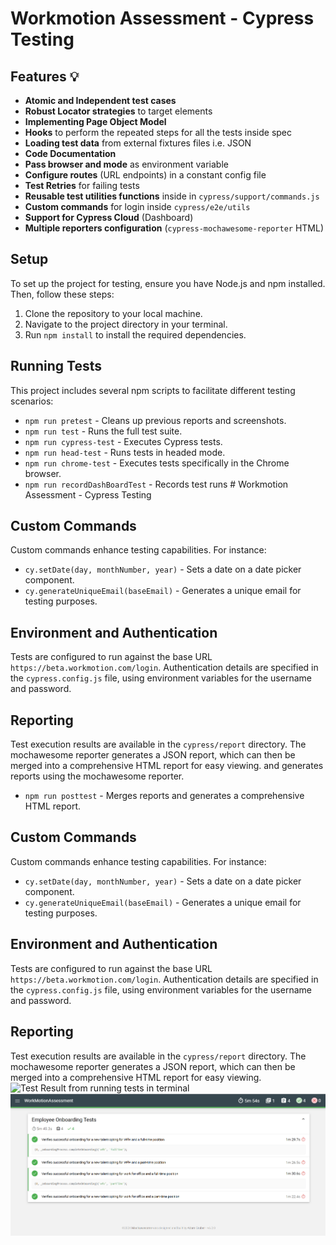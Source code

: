 # Workmotion Assessment - Cypress Testing

## Features 💡

- **Atomic and Independent test cases**
- **Robust Locator strategies** to target elements
- **Implementing Page Object Model**
- **Hooks** to perform the repeated steps for all the tests inside spec
- **Loading test data** from external fixtures files i.e. JSON
- **Code Documentation**
- **Pass browser and mode** as environment variable
- **Configure routes** (URL endpoints) in a constant config file
- **Test Retries** for failing tests
- **Reusable test utilities functions** inside in `cypress/support/commands.js`
- **Custom commands** for login inside `cypress/e2e/utils`
- **Support for Cypress Cloud** (Dashboard)
- **Multiple reporters configuration** (`cypress-mochawesome-reporter` HTML)

## Setup

To set up the project for testing, ensure you have Node.js and npm installed. Then, follow these steps:

1. Clone the repository to your local machine.
2. Navigate to the project directory in your terminal.
3. Run `npm install` to install the required dependencies.

## Running Tests

This project includes several npm scripts to facilitate different testing scenarios:

- `npm run pretest` - Cleans up previous reports and screenshots.
- `npm run test` - Runs the full test suite.
- `npm run cypress-test` - Executes Cypress tests.
- `npm run head-test` - Runs tests in headed mode.
- `npm run chrome-test` - Executes tests specifically in the Chrome browser.
- `npm run recordDashBoardTest` - Records test runs # Workmotion Assessment - Cypress Testing


## Custom Commands

Custom commands enhance testing capabilities. For instance:

- `cy.setDate(day, monthNumber, year)` - Sets a date on a date picker component.
- `cy.generateUniqueEmail(baseEmail)` - Generates a unique email for testing purposes.

## Environment and Authentication

Tests are configured to run against the base URL `https://beta.workmotion.com/login`. Authentication details are specified in the `cypress.config.js` file, using environment variables for the username and password.

## Reporting

Test execution results are available in the `cypress/report` directory. The mochawesome reporter generates a JSON report, which can then be merged into a comprehensive HTML report for easy viewing.
and generates reports using the mochawesome reporter.
- `npm run posttest` - Merges reports and generates a comprehensive HTML report.

## Custom Commands

Custom commands enhance testing capabilities. For instance:

- `cy.setDate(day, monthNumber, year)` - Sets a date on a date picker component.
- `cy.generateUniqueEmail(baseEmail)` - Generates a unique email for testing purposes.

## Environment and Authentication

Tests are configured to run against the base URL `https://beta.workmotion.com/login`. Authentication details are specified in the `cypress.config.js` file, using environment variables for the username and password.

## Reporting

Test execution results are available in the `cypress/report` directory. The mochawesome reporter generates a JSON report, which can then be merged into a comprehensive HTML report for easy viewing.
![Test Result from running tests in terminal](workMotionTestResultFromTerminal.png)
![Test Result 2](images/CypressTestReport.png)